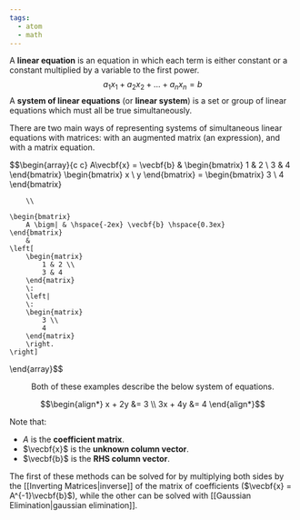 ```yaml
---
tags:
  - atom
  - math
---
```

A **linear equation** is an equation in which each term is either constant or a constant multiplied by a variable to the first power.
$$ a_1x_1 + a_2x_2 + \dots + a_nx_n = b $$
A **system of linear equations** (or **linear system**) is a set or group of linear equations which must all be true simultaneously.

There are two main ways of representing systems of simultaneous linear equations with matrices: with an augmented matrix (an expression), and with a matrix equation.

$$\begin{array}{c c}
	A\vecbf{x} = \vecbf{b} 
		&
	\begin{bmatrix} 1 & 2 \\ 3 & 4 \end{bmatrix}
	\begin{bmatrix} 
		x \\ y 
	\end{bmatrix} = 
	\begin{bmatrix} 
		3 \\ 4
	\end{bmatrix} 
	
		\\
	
	\begin{bmatrix} 
		A \bigm| & \hspace{-2ex} \vecbf{b} \hspace{0.3ex}
	\end{bmatrix}
		&
	\left[
		\begin{matrix} 
			1 & 2 \\
			3 & 4
		\end{matrix}
		\:
		\left|
		\:
		\begin{matrix}
			3 \\
			4
		\end{matrix}
		\right.
	\right]
\end{array}$$
<center>Both of these examples describe the below system of equations.</center>

$$\begin{align*}
	 x + 2y &= 3 \\
	3x + 4y &= 4
\end{align*}$$

Note that:
- $A$ is the **coefficient matrix**.
- $\vecbf{x}$ is the **unknown column vector**.
- $\vecbf{b}$ is the **RHS column vector**.

The first of these methods can be solved for by multiplying both sides by the [[Inverting Matrices|inverse]] of the matrix of coefficients ($\vecbf{x} = A^{-1}\vecbf{b}$), while the other can be solved with [[Gaussian Elimination|gaussian elimination]].
